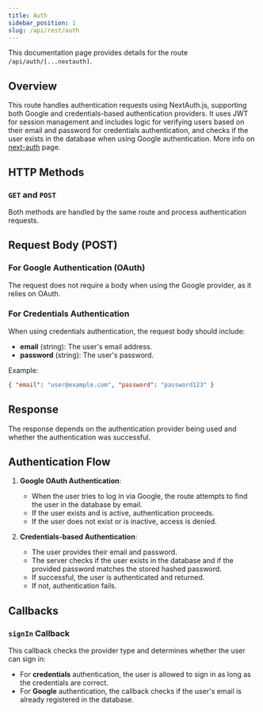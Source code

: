```yaml
---
title: Auth
sidebar_position: 1
slug: /api/rest/auth
---
```


This documentation page provides details for the route `/api/auth/[...nextauth]`.

## Overview

This route handles authentication requests using NextAuth.js, supporting both Google and credentials-based authentication providers. It uses JWT for session management and includes logic for verifying users based on their email and password for credentials authentication, and checks if the user exists in the database when using Google authentication. More info on [next-auth](https://next-auth.js.org/) page.

## HTTP Methods

### `GET` and `POST`

Both methods are handled by the same route and process authentication requests.

## Request Body (POST)

### For Google Authentication (OAuth)

The request does not require a body when using the Google provider, as it relies on OAuth.

### For Credentials Authentication

When using credentials authentication, the request body should include:

- **email** (string): The user's email address.
- **password** (string): The user's password.

Example:

```json
{ "email": "user@example.com", "password": "password123" }
```

## Response

The response depends on the authentication provider being used and whether the authentication was successful.

## Authentication Flow

1. **Google OAuth Authentication**:

   - When the user tries to log in via Google, the route attempts to find the user in the database by email.
   - If the user exists and is active, authentication proceeds.
   - If the user does not exist or is inactive, access is denied.

2. **Credentials-based Authentication**:
   - The user provides their email and password.
   - The server checks if the user exists in the database and if the provided password matches the stored hashed password.
   - If successful, the user is authenticated and returned.
   - If not, authentication fails.

## Callbacks

### `signIn` Callback

This callback checks the provider type and determines whether the user can sign in:

- For **credentials** authentication, the user is allowed to sign in as long as the credentials are correct.
- For **Google** authentication, the callback checks if the user's email is already registered in the database.
